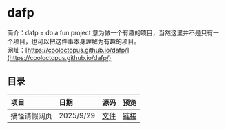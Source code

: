 # dafp
简介：dafp = do a fun project 意为做一个有趣的项目，当然这里并不是只有一个项目，也可以把这件事本身理解为有趣的项目。  
网址：[https://cooloctopus.github.io/dafp/](https://cooloctopus.github.io/dafp/) 


## 目录
| 项目 | 日期 | 源码 | 预览 |
|:-- | :-- | :-- | :-- |
| 搞怪请假网页 | 2025/9/29 | [文件](./01AskTheCounselorForLeave) | [链接](https://cooloctopus.github.io/dafp/01AskTheCounselorForLeave/index.html)
